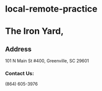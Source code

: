 # local-remote-practice
# The Iron Yard,
## Address
101 N Main St #400, Greenville, SC 29601

### Contact Us:
(864) 605-3976
